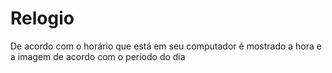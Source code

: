 # Relogio
De acordo com o horário que está em seu computador é mostrado a hora e a imagem de acordo com o período do dia
